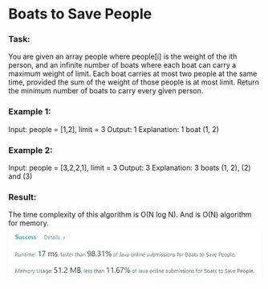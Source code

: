 # Boats to Save People

### Task:

You are given an array people where people[i] is the weight of the ith person, and an infinite number of boats 
where each boat can carry a maximum weight of limit. Each boat carries at most two people at the same time, 
provided the sum of the weight of those people is at most limit.
Return the minimum number of boats to carry every given person.

### Example 1:

Input: people = [1,2], limit = 3
Output: 1
Explanation: 1 boat (1, 2)

### Example 2:

Input: people = [3,2,2,1], limit = 3
Output: 3
Explanation: 3 boats (1, 2), (2) and (3)

### Result:

The time complexity of this algorithm is O(N log N). And is O(N) algorithm for memory.
![img.png](img.png)